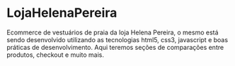 # LojaHelenaPereira
Ecommerce de vestuários de praia da loja Helena Pereira, o mesmo está sendo desenvolvido utilizando as tecnologias html5, css3, javascript e boas práticas de desenvolvimento. Aqui teremos seções de comparações entre produtos, checkout e muito mais.
